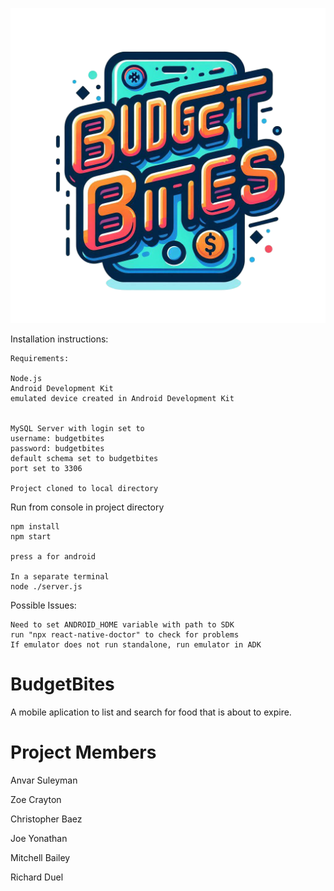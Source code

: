 ![alt text](https://github.com/Blyndone/BudgetBites/blob/main/assets/OIG1.png)



Installation instructions:

```
Requirements:

Node.js
Android Development Kit
emulated device created in Android Development Kit


MySQL Server with login set to 
username: budgetbites
password: budgetbites
default schema set to budgetbites
port set to 3306

Project cloned to local directory
```




Run from console in project directory
```
npm install
npm start

press a for android

In a separate terminal
node ./server.js
```

Possible Issues:
```
Need to set ANDROID_HOME variable with path to SDK
run "npx react-native-doctor" to check for problems
If emulator does not run standalone, run emulator in ADK
```




# BudgetBites
A mobile aplication to list and search for food that is about to expire.

# Project Members
Anvar Suleyman

Zoe Crayton

Christopher Baez

Joe Yonathan

Mitchell Bailey

Richard Duel
